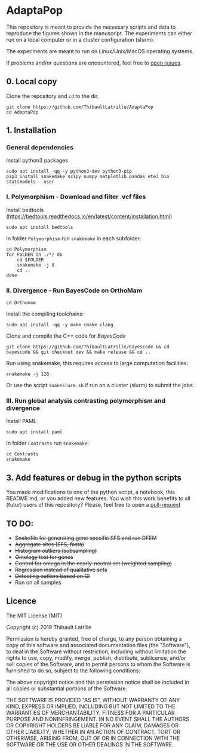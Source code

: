 # AdaptaPop

This repository is meant to provide the necessary scripts and data to reproduce the figures shown in the manuscript.
The experiments can either run on a local computer or in a cluster configuration (slurm).

The experiments are meant to run on Linux/Unix/MacOS operating systems.

If problems and/or questions are encountered, feel free to [open issues](https://github.com/ThibaultLatrille/AdaptaPop/issues).

## 0. Local copy
Clone the repository and `cd` to the dir.
```
git clone https://github.com/ThibaultLatrille/AdaptaPop
cd AdaptaPop
```

## 1. Installation

### General dependencies

Install python3 packages
```
sudo apt install -qq -y python3-dev python3-pip
pip3 install snakemake scipy numpy matplotlib pandas ete3 bio statsmodels --user
```

### I. Polymorphism - Download and filter .vcf files 

Install bedtools (https://bedtools.readthedocs.io/en/latest/content/installation.html)
```
sudo apt install bedtools
```

In folder `Polymorphism` run `snakemake` in each subfolder:
```
cd Polymorphism
for FOLDER in ./*/ do 
    cd $FOLDER
    snakemake -j 8
    cd ..
done
```

### II. Divergence - Run BayesCode on OrthoMam

```
cd Orthomam
```

Install the compiling toolchains:
```
sudo apt install -qq -y make cmake clang
```
Clone and compile the C++ code for *BayesCode*
```
git clone https://github.com/ThibaultLatrille/bayescode && cd bayescode && git checkout dev && make release && cd ..
```
Run using snakemake, this requires access to large computation facilities:
```
snakemake -j 128
```
Or use the script `snakeslurm.sh` if run on a cluster (slurm) to submit the jobs.
### III. Run global analysis contrasting polymorphism and divergence

Install PAML
```
sudo apt install paml
```

In folder `Contrasts` run `snakemake`:
```
cd Contrasts
snakemake
```

## 3. Add features or debug in the python scripts
You made modifications to one of the python script, a notebook, this README.md, or you added new features.
You wish this work benefits to all (futur) users of this repository?
Please, feel free to open a [pull-request](https://github.com/ThibaultLatrille/AdaptaPop/pulls)

## TO DO:
- ~~Snakefile for generating gene specific SFS and run DFEM~~
- ~~Aggregate sites (SFS, fasta)~~
- ~~Histogram outliers (subsampling)~~
- ~~Ontology test for genes~~
- ~~Control for omega in the nearly-neutral set (weighted sampling)~~
- ~~Regression instead of qualitative sets~~
- ~~Detecting outliers based on CI~~
- Run on all samples

## Licence

The MIT License (MIT)

Copyright (c) 2019 Thibault Latrille

Permission is hereby granted, free of charge, to any person obtaining a copy of this software and associated documentation files (the "Software"), to deal in the Software without restriction, including without limitation the rights to use, copy, modify, merge, publish, distribute, sublicense, and/or sell copies of the Software, and to permit persons to whom the Software is furnished to do so, subject to the following conditions:

The above copyright notice and this permission notice shall be included in all copies or substantial portions of the Software.

THE SOFTWARE IS PROVIDED "AS IS", WITHOUT WARRANTY OF ANY KIND, EXPRESS OR IMPLIED, INCLUDING BUT NOT LIMITED TO THE WARRANTIES OF MERCHANTABILITY, FITNESS FOR A PARTICULAR PURPOSE AND NONINFRINGEMENT. IN NO EVENT SHALL THE AUTHORS OR COPYRIGHT HOLDERS BE LIABLE FOR ANY CLAIM, DAMAGES OR OTHER LIABILITY, WHETHER IN AN ACTION OF CONTRACT, TORT OR OTHERWISE, ARISING FROM, OUT OF OR IN CONNECTION WITH THE SOFTWARE OR THE USE OR OTHER DEALINGS IN THE SOFTWARE.


